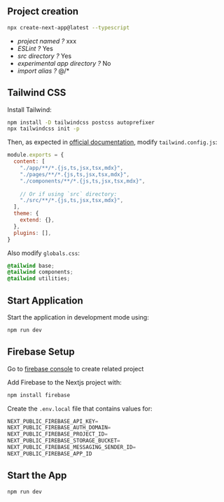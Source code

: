 ## Project creation

```bash
npx create-next-app@latest --typescript
```
* *project named ?* xxx 
* *ESLint ?* Yes
* *src directory ?* Yes
* *experimental app directory ?* No
* *import alias ?* @/*

## Tailwind CSS

Install Tailwind:
```bash
npm install -D tailwindcss postcss autoprefixer
npx tailwindcss init -p
```
Then, as expected in [official documentation](https://tailwindcss.com/docs/guides/nextjs), modify `tailwind.config.js`:
```javascript
module.exports = {
  content: [
    "./app/**/*.{js,ts,jsx,tsx,mdx}",
    "./pages/**/*.{js,ts,jsx,tsx,mdx}",
    "./components/**/*.{js,ts,jsx,tsx,mdx}",
 
    // Or if using `src` directory:
    "./src/**/*.{js,ts,jsx,tsx,mdx}",
  ],
  theme: {
    extend: {},
  },
  plugins: [],
}
```

Also modify `globals.css`:
```css
@tailwind base;
@tailwind components;
@tailwind utilities;
```

## Start Application

Start the application in development mode using:
```bash
npm run dev
```

## Firebase Setup

Go to [firebase console](https://console.firebase.google.com) to create related project

Add Firebase to the Nextjs project with:
```bash
npm install firebase
```

Create the `.env.local` file that contains values for:
```javascript
NEXT_PUBLIC_FIREBASE_API_KEY=
NEXT_PUBLIC_FIREBASE_AUTH_DOMAIN=
NEXT_PUBLIC_FIREBASE_PROJECT_ID=
NEXT_PUBLIC_FIREBASE_STORAGE_BUCKET=
NEXT_PUBLIC_FIREBASE_MESSAGING_SENDER_ID=
NEXT_PUBLIC_FIREBASE_APP_ID
```

## Start the App

```bash
npm run dev
```